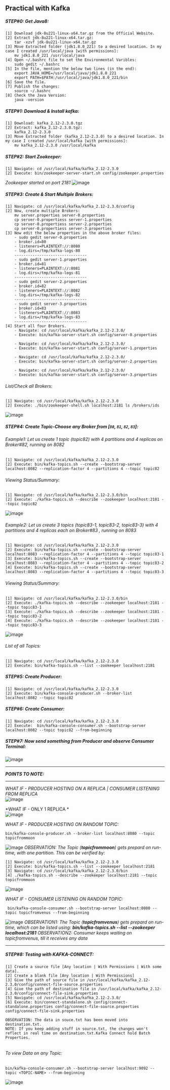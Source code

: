 ## Practical with Kafka

##### STEP#0: Get Java8:

```
[1] Download jdk-8u221-linux-x64.tar.gz from the Official Website.
[2] Extract jdk-8u221-linux-x64.tar.gz:
    tar -xzvf jdk-8u221-linux-x64.tar.gz
[3] Move Extracted folder (jdk1.8.0_221) to a desired location. In my case I created /usr/local/java [with permissions]:
    mv jdk1.8.0_221 /usr/local/java
[4] Open ~/.bashrc file to set the Environmental Varibles:
    sudo gedit ~/.bashrc	
[5] In the file, mention the below two lines (in the end):
    export JAVA_HOME=/usr/local/java/jdk1.8.0_221
    export PATH=$PATH:/usr/local/java/jdk1.8.0_221/bin
[6] Save the file.
[7] Publish the changes:
    source ~/.bashrc
[8] Check the Java Version: 
    java -version
```
##### STEP#1: Download & Install kafka:
```
[1] Download: kafka_2.12-2.3.0.tgz
[2] Extract: kafka_2.12-2.3.0.tgz:
    kafka_2.12-2.3.0
[3] Move Extracted folder (kafka_2.12-2.3.0) to a desired location. In my case I created /usr/local/kafka [with permissions]:
    mv kafka_2.12-2.3.0 /usr/local/kafka       
```
##### STEP#2: Start Zookeeper:
```
[1] Navigate: cd /usr/local/kafka/kafka_2.12-2.3.0
[2] Execute: bin/zookeeper-server-start.sh config/zookeeper.properties 
```
*Zookeeper started on port 2181*
![image](https://user-images.githubusercontent.com/45539698/66250650-2892d200-e763-11e9-9a29-2255515a6c16.png)


##### STEP#3: Create & Start Multiple Brokers:
```
[1] Navigate: cd /usr/local/kafka/kafka_2.12-2.3.0/config
[2] Now, create multiple Brokers:
    mv server.properties server-0.properties
    cp server-0.propertiess server-1.properties
    cp server-0.propertiess server-2.properties
    cp server-0.propertiess server-3.properties
[3] Now edit the below properties in the above broker files:
    - sudo gedit server-0.properties
    - broker.id=80
    - listeners=PLAINTEXT://:8080
    - log.dirs=/tmp/kafka-logs-80
    --------------------------------
    - sudo gedit server-1.properties
    - broker.id=81
    - listeners=PLAINTEXT://:8081
    - log.dirs=/tmp/kafka-logs-81
    --------------------------------
    - sudo gedit server-2.properties
    - broker.id=82
    - listeners=PLAINTEXT://:8082
    - log.dirs=/tmp/kafka-logs-82
    --------------------------------
    - sudo gedit server-3.properties
    - broker.id=83
    - listeners=PLAINTEXT://:8083
    - log.dirs=/tmp/kafka-logs-83
    --------------------------------
[4] Start all four Brokers.
    - Navigate: cd /usr/local/kafka/kafka_2.12-2.3.0/
    - Execute: bin/kafka-server-start.sh config/server-0.properties 
    
    - Navigate: cd /usr/local/kafka/kafka_2.12-2.3.0/
    - Execute: bin/kafka-server-start.sh config/server-1.properties 
    
    - Navigate: cd /usr/local/kafka/kafka_2.12-2.3.0/  
    - Execute: bin/kafka-server-start.sh config/server-2.properties 
    
    - Navigate: cd /usr/local/kafka/kafka_2.12-2.3.0/ 
    - Execute: bin/kafka-server-start.sh config/server-3.properties 

```
###### List/Check all Brokers: </br>
```
[1] Navigate: cd /usr/local/kafka/kafka_2.12-2.3.0 
[2] Execute: ./bin/zookeeper-shell.sh localhost:2181 ls /brokers/ids
```
![image](https://user-images.githubusercontent.com/45539698/66376861-21bbc780-e9ce-11e9-9b9f-9fb26b299e35.png)

##### STEP#4: Create Topic-Choose any Broker from [`80`, `81`, `82`, `83`]:
###### Example1: Let us create 1 topic (topic82) with 4 partitions and 4 replicas on Broker#82, running on 8082
```
[1] Navigate: cd /usr/local/kafka/kafka_2.12-2.3.0
[2] Execute: bin/kafka-topics.sh --create --bootstrap-server localhost:8082 --replication-factor 4 --partitions 4 --topic topic82
```
###### Viewing Status/Summary:
```
[1] Navigate: cd /usr/local/kafka/kafka_2.12-2.3.0/bin
[2] Execute: ./kafka-topics.sh --describe --zookeeper localhost:2181 --topic topic82
```
![image](https://user-images.githubusercontent.com/45539698/66378693-a52ae800-e9d1-11e9-9fa6-0a2922e131f5.png)

###### Example2: Let us create 3 topics (topic83-1, topic83-2, topic83-3) with 4 partitions and 4 replicas each on Broker#83 , running on 8083
```
[1] Navigate: cd /usr/local/kafka/kafka_2.12-2.3.0
[2] Execute: bin/kafka-topics.sh --create --bootstrap-server localhost:8083 --replication-factor 4 --partitions 4 --topic topic83-1
[3] Execute: bin/kafka-topics.sh --create --bootstrap-server localhost:8083 --replication-factor 4 --partitions 4 --topic topic83-2
[4] Execute: bin/kafka-topics.sh --create --bootstrap-server localhost:8083 --replication-factor 4 --partitions 4 --topic topic83-3
```
###### Viewing Status/Summary:
```
[1] Navigate: cd /usr/local/kafka/kafka_2.12-2.3.0/bin
[2] Execute: ./kafka-topics.sh --describe --zookeeper localhost:2181 --topic topic83-1
[3] Execute: ./kafka-topics.sh --describe --zookeeper localhost:2181 --topic topic83-2
[4] Execute: ./kafka-topics.sh --describe --zookeeper localhost:2181 --topic topic83-3
```
![image](https://user-images.githubusercontent.com/45539698/66378818-ef13ce00-e9d1-11e9-8263-83304b842c08.png)

###### List of all Topics: </br>
```
[1] Navigate: cd /usr/local/kafka/kafka_2.12-2.3.0 
[2] Execute: bin/kafka-topics.sh --list --zookeeper localhost:2181 
```
##### STEP#5: Create Producer:
```
[1] Navigate: cd /usr/local/kafka/kafka_2.12-2.3.0
[2] Execute: bin/kafka-console-producer.sh --broker-list localhost:8082 --topic topic82
```

##### STEP#6: Create Consumer:
```
[1] Navigate: cd /usr/local/kafka/kafka_2.12-2.3.0
[2] Execute:  bin/kafka-console-consumer.sh --bootstrap-server localhost:8082 --topic topic82 --from-beginning
```

##### STEP#7: Now send something from Producer and observe Consumer Terminal:

![image](https://user-images.githubusercontent.com/45539698/66397406-64df6000-e9f9-11e9-960b-11ff072ecc82.png)


<hr>

***POINTS TO NOTE:***
___________________

*WHAT IF - PRODUCER HOSTING ON A REPLICA | CONSUMER LISTENING FROM REPLICA* </br>
![image](https://user-images.githubusercontent.com/45539698/66397055-a9b6c700-e9f8-11e9-8a56-67df260572e4.png)

*WHAT IF - ONLY 1 REPLICA * </br>
![image](https://user-images.githubusercontent.com/45539698/66483187-38434b00-eac2-11e9-8cbc-bc7d80fd7633.png)


*WHAT IF - PRODUCER HOSTING ON RANDOM TOPIC:* </br>
```
bin/kafka-console-producer.sh --broker-list localhost:8080 --topic topicfrommoon
```
![image](https://user-images.githubusercontent.com/45539698/66460800-49c22e00-ea95-11e9-8876-0820bd5f5808.png)
*OBSERVATION: The Topic (**topicfrommoon**) gets prepard on run-time, with one partition. This can be verified by:*
```
[1] Navigate: cd /usr/local/kafka/kafka_2.12-2.3.0
[2] Execute: bin/kafka-topics.sh --list --zookeeper localhost:2181
[3] Navigate: cd /usr/local/kafka/kafka_2.12-2.3.0/bin
[4] ./kafka-topics.sh --describe --zookeeper localhost:2181 --topic topicfrommoon
```
![image](https://user-images.githubusercontent.com/45539698/66472418-d5928500-eaaa-11e9-82e8-c80f2a56d78c.png)


*WHAT IF - CONSUMER LISTENING ON RANDOM TOPIC:* </br>
```
 bin/kafka-console-consumer.sh --bootstrap-server localhost:8080 --topic topicfromvenus --from-beginning
```
![image](https://user-images.githubusercontent.com/45539698/66461729-4c258780-ea97-11e9-9394-6ed432b73d48.png)
*OBSERVATION1: The Topic (**topicfromvenus**) gets prepard on run-time, which can be listed using: **bin/kafka-topics.sh --list --zookeeper localhost:2181*** *OBSERVATION2: Consumer keeps waiting on topicfromvenus, till it receives any data*
<hr>

##### STEP#8: Testing with KAFKA-CONNECT:
```
[1] Create a source file [Any location | With Permissions | With some data].
[2] Create a blank file [Any location | With Permissions]
[3] Give the path of source file in /usr/local/kafka/kafka_2.12-2.3.0/config/connect-file-source.properties
[4] Give the path of destination file in /usr/local/kafka/kafka_2.12-2.3.0/config/connect-file-sink.properties
[5] Navigate: cd /usr/local/kafka/kafka_2.12-2.3.0/
[6] Execute: bin/connect-standalone.sh config/connect-standalone.properties config/connect-file-source.properties config/connect-file-sink.properties

OBSERVATION: The data in souce.txt has been moved into destination.txt.
NOTE: If you keep adding stuff in source.txt, the changes won't reflect in real time on destination.txt.Kafka Connect hold Batch Properties.
    
```  
###### To view Data on any Topic: </br>
```
bin/kafka-console-consumer.sh --bootstrap-server localhost:9092 --topic <TOPIC-NAME> --from-beginning
```
![image](https://user-images.githubusercontent.com/45539698/66253162-67378500-e781-11e9-8acf-10203f937f01.png)

